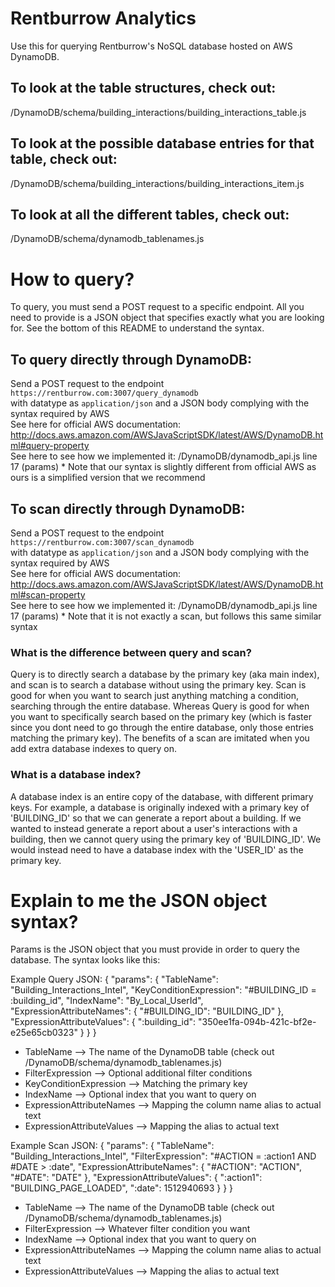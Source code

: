 # Rentburrow Analytics
Use this for querying Rentburrow's NoSQL database hosted on AWS DynamoDB.

## To look at the table structures, check out:
/DynamoDB/schema/building_interactions/building_interactions_table.js

## To look at the possible database entries for that table, check out:
/DynamoDB/schema/building_interactions/building_interactions_item.js

## To look at all the different tables, check out:
/DynamoDB/schema/dynamodb_tablenames.js

# How to query?
To query, you must send a POST request to a specific endpoint. All you need to provide is a JSON object that specifies exactly what you are looking for. See the bottom of this README to understand the syntax.

## To query directly through DynamoDB:
Send a POST request to the endpoint `https://rentburrow.com:3007/query_dynamodb` <br />
with datatype as `application/json` and a JSON body complying with the syntax required by AWS <br />
See here for official AWS documentation: http://docs.aws.amazon.com/AWSJavaScriptSDK/latest/AWS/DynamoDB.html#query-property <br />
See here to see how we implemented it: /DynamoDB/dynamodb_api.js line 17 (params) * Note that our syntax is slightly different from official AWS as ours is a simplified version that we recommend

## To scan directly through DynamoDB:
Send a POST request to the endpoint `https://rentburrow.com:3007/scan_dynamodb` <br />
with datatype as `application/json` and a JSON body complying with the syntax required by AWS <br />
See here for official AWS documentation: http://docs.aws.amazon.com/AWSJavaScriptSDK/latest/AWS/DynamoDB.html#scan-property <br />
See here to see how we implemented it: /DynamoDB/dynamodb_api.js line 17 (params) * Note that it is not exactly a scan, but follows this same similar syntax

### What is the difference between query and scan?
Query is to directly search a database by the primary key (aka main index), and scan is to search a database without using the primary key. Scan is good for when you want to search just anything matching a condition, searching through the entire database. Whereas Query is good for when you want to specifically search based on the primary key (which is faster since you dont need to go through the entire database, only those entries matching the primary key). The benefits of a scan are imitated when you add extra database indexes to query on.

### What is a database index?
A database index is an entire copy of the database, with different primary keys. For example, a database is originally indexed with a primary key of 'BUILDING_ID' so that we can generate a report about a building. If we wanted to instead generate a report about a user's interactions with a building, then we cannot query using the primary key of 'BUILDING_ID'. We would instead need to have a database index with the 'USER_ID' as the primary key.

# Explain to me the JSON object syntax?
Params is the JSON object that you must provide in order to query the database. The syntax looks like this:

Example Query JSON:
{
	"params": {
      "TableName": "Building_Interactions_Intel",
      "KeyConditionExpression": "#BUILDING_ID = :building_id",
      "IndexName": "By_Local_UserId",
      "ExpressionAttributeNames": {
        "#BUILDING_ID": "BUILDING_ID"
      },
      "ExpressionAttributeValues": {
        ":building_id": "350ee1fa-094b-421c-bf2e-e25e65cb0323"
      }
    }
}

- TableName --> The name of the DynamoDB table (check out /DynamoDB/schema/dynamodb_tablenames.js)
- FilterExpression --> Optional additional filter conditions
- KeyConditionExpression --> Matching the primary key
- IndexName --> Optional index that you want to query on
- ExpressionAttributeNames --> Mapping the column name alias to actual text
- ExpressionAttributeValues --> Mapping the alias to actual text

Example Scan JSON:
{
	"params": {
      "TableName": "Building_Interactions_Intel",
      "FilterExpression": "#ACTION = :action1 AND #DATE > :date",
      "ExpressionAttributeNames": {
        "#ACTION": "ACTION",
        "#DATE": "DATE"
      },
      "ExpressionAttributeValues": {
        ":action1": "BUILDING_PAGE_LOADED",
        ":date": 1512940693
      }
    }
}

- TableName --> The name of the DynamoDB table (check out /DynamoDB/schema/dynamodb_tablenames.js)
- FilterExpression --> Whatever filter condition you want
- IndexName --> Optional index that you want to query on
- ExpressionAttributeNames --> Mapping the column name alias to actual text
- ExpressionAttributeValues --> Mapping the alias to actual text
